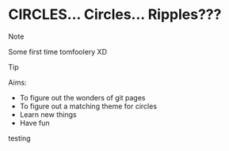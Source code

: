 # CIRCLES... Circles... Ripples???


> [!NOTE]
> Some first time tomfoolery XD

> [!TIP]
> Aims: 
> - To figure out the wonders of git pages
> - To figure out a matching theme for circles
> - Learn new things
> - Have fun

testing